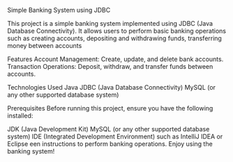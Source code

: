 Simple Banking System using JDBC

This project is a simple banking system implemented using JDBC (Java Database Connectivity).
It allows users to perform basic banking operations such as creating accounts, depositing and withdrawing funds, 
transferring money between accounts

Features
Account Management: Create, update, and delete bank accounts.
Transaction Operations: Deposit, withdraw, and transfer funds between accounts.

Technologies Used
Java
JDBC (Java Database Connectivity)
MySQL (or any other supported database system)

Prerequisites
Before running this project, ensure you have the following installed:

JDK (Java Development Kit)
MySQL (or any other supported database system)
IDE (Integrated Development Environment) such as IntelliJ IDEA or Eclipse
een instructions to perform banking operations.
Enjoy using the banking system!
